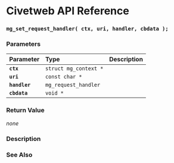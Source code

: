 # Civetweb API Reference

### `mg_set_request_handler( ctx, uri, handler, cbdata );`

### Parameters

| Parameter | Type | Description |
| :--- | :--- | :--- |
|**`ctx`**|`struct mg_context *`||
|**`uri`**|`const char *`||
|**`handler`**|`mg_request_handler`||
|**`cbdata`**|`void *`||

### Return Value

*none*

### Description

### See Also

